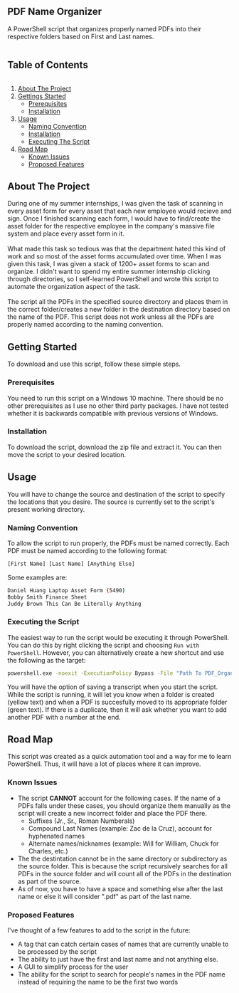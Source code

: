 <!-- Project Title -->
<h2 align="left">PDF Name Organizer</h2>
<p align="left">A PowerShell script that organizes properly named PDFs into their respective folders based on First and Last names.</p>


<!-- Table of Contents -->
<summary><h2 style="display: inline-block">Table of Contents</h2></summary>
<ol> 
	<li>
		<a href="#about-the-project">About The Project</a>
	</li>
	<li><a href="#getting-started">Gettings Started</a>
		<ul>
			<li> <a href="#prerequisites">Prerequisites</a> </li>
			<li> <a href="#installation">Installation</a> </li>
		</ul>
	</li>
	<li><a href="#usage">Usage</a>
		<ul>
			<li> <a href="#naming-convention">Naming Convention</a> </li>
			<li> <a href="#installation">Installation</a> </li>
			<li> <a href="#executing-the-script">Executing The Script</a> </li>
		</ul>
	</li>
	<li><a href="road-map">Road Map</a>
		<ul>
			<li> <a href="known-issues">Known Issues</a> </li>
			<li> <a href="proposed-features">Proposed Features</a> </li>
		</ul>
	</li>
			
</ol>		
	

## About The Project
During one of my summer internships, I was given the task of scanning in every asset form for every asset that each new employee would recieve and sign. Once I finished scanning each form, I would have to find/create the asset folder for the respective employee in the company's massive file system and place every asset form in it. 
</br> </br>
What made this task so tedious was that the department hated this kind of work and so most of the asset forms accumulated over time. When I was given this task, I was given a stack of 1200+ asset forms to scan and organize. I didn't want to spend my entire summer internship clicking through directories, so I self-learned PowerShell and wrote this script to automate the organization aspect of the task.
</br> </br>
The script all the PDFs in the specified source directory and places them in the correct folder/creates a new folder in the destination directory based on the name of the PDF. This script does not work unless all the PDFs are properly named according to the naming convention.

## Getting Started
To download and use this script, follow these simple steps.

### Prerequisites
You need to run this script on a Windows 10 machine. There should be no other prerequisites as I use no other third party packages. I have not tested whether it is backwards compatible with previous versions of Windows.

### Installation
To download the script, download the zip file and extract it. You can then move the script to your desired location. 

## Usage
You will have to change the source and destination of the script to specify the locations that you desire. The source is currently set to the script's present working directory. 

### Naming Convention
To allow the script to run properly, the PDFs must be named correctly. Each PDF must be named according to the following format:
```sh
[First Name] [Last Name] [Anything Else]
```
Some examples are:
```sh
Daniel Huang Laptop Asset Form (5490)
Bobby Smith Finance Sheet
Juddy Brown This Can Be Literally Anything
```

### Executing the Script
The easiest way to run the script would be executing it through PowerShell. You can do this by right clicking the script and choosing `Run with PowerShell`. However, you can alternatively create a new shortcut and use the following as the target:
```sh
powershell.exe -noexit -ExecutionPolicy Bypass -File "Path To PDF_Organizer.ps1"
```
You will have the option of saving a transcript when you start the script. While the script is running, it will let you know when a folder is created (yellow text) and when a PDF is succesfully moved to its appropriate folder (green text). If there is a duplicate, then it will ask whether you want to add another PDF with a number at the end.

## Road Map
This script was created as a quick automation tool and a way for me to learn PowerShell. Thus, it will have a lot of places where it can improve.

### Known Issues
* The script **CANNOT** account for the following cases. If the name of a PDFs falls under these cases, you should organize them manually as the script will create a new incorrect folder and place the PDF there.
	* Suffixes (Jr., Sr., Roman Numberals)
	* Compound Last Names (example: Zac de la Cruz), account for hyphenated names
	* Alternate names/nicknames (example: Will for William, Chuck for Charles, etc.)
* The the destintation cannot be in the same directory or subdirectory as the source folder. This is because the script recursively searches for all PDFs in the source folder and will count all of the PDFs in the destination as part of the source. 
* As of now, you have to have a space and something else after the last name or else it will consider ".pdf" as part of the last name.

### Proposed Features
I've thought of a few features to add to the script in the future:
* A tag that can catch certain cases of names that are currently unable to be processed by the script
* The ability to just have the first and last name and not anything else.
* A GUI to simplify process for the user
* The ability for the script to search for people's names in the PDF name instead of requiring the name to be the first two words

 
